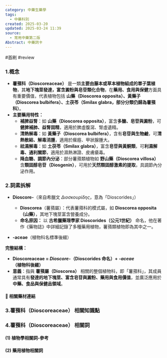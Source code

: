 ```yaml
---
category: 中藥生藥學
tags:
  - 中藥科別
created: 2025-03-20
updated: 2025-03-24 11:39
source:
  - 常用中藥第二版
Abstract: 中藥詞卡
---
```

#首刷 #review 
### 1.概念
- **薯蕷科（Dioscoreaceae）** 是一類**主要由藤本或草本植物組成的單子葉植物**，其**地下塊莖發達，富含澱粉與皂苷類化合物**，在**藥用、食用與保健**方面具有重要價值，代表植物包括 **山藥（Dioscorea opposita）、黃藥子（Dioscorea bulbifera）、土茯苓（Smilax glabra，部分分類仍歸為薯蕷科）**。  
- **主要藥用特性：**  
  - **補脾益腎**：如 **山藥（Dioscorea opposita）**，富含**多醣、皂苷與澱粉**，可**健脾補肺、益腎固精**，適用於脾虛腹瀉、腎虛遺精。  
  - **清熱解毒**：如 **黃藥子（Dioscorea bulbifera）**，含有**皂苷與生物鹼**，可**清熱散結、解毒消腫**，適用於瘰癧、甲狀腺腫大。  
  - **祛濕解毒**：如 **土茯苓（Smilax glabra）**，富含**皂苷與黃酮類**，可**利濕解毒、通利關節**，適用於濕熱淋證、皮膚瘡毒。  
  - **降血糖、調節內分泌**：部分薯蕷類植物如 **野山藥（Dioscorea villosa）** 含**類固醇皂苷（Diosgenin）**，可用於**天然類固醇激素的提取**，具調節內分泌作用。

### 2.詞素拆解
- **Dioscore-**（來自希臘文 *Διοσκουρίδης*，意為「Dioscorides」）  
  - **Dioscorea**（薯蕷屬）：代表薯蕷科的模式屬，如 **Dioscorea opposita（山藥）**，其地下塊莖富含營養成分。  
  - **命名原因：** 以 **古希臘藥理學家 Dioscorides（公元1世紀）** 命名，他在著作《藥物誌》中詳細記錄了多種藥用植物，薯蕷類植物即為其中之一。  

- **-aceae**（植物科名標準後綴）  

**完整結構：**
- **Dioscoreaceae = *Dioscore-*（Dioscorides 命名）+ *-aceae*（植物科後綴）**  
- **意義**：指與 **薯蕷屬（Dioscorea）** 相關的整個植物科，即「薯蕷科」，其成員通常具有**發達的地下塊莖、富含皂苷與澱粉、藥用與食用價值**，並廣泛應用於**中藥、食品與保健品領域**。  

#### 📌 相關藥材連結





### 3.薯蕷科（Dioscoreaceae） 相關知識點



### 4.薯蕷科（Dioscoreaceae） 相關詞
#### (1) 植物學相關詞-參考




#### (2) 藥用植物相關詞

